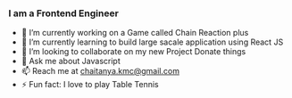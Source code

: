 ###    I am a Frontend Engineer

- 🔭 I’m currently working on a Game called Chain Reaction plus
- 🌱 I’m currently learning to build large sacale application using React JS
- 👯 I’m looking to collaborate on my new Project Donate things
- 💬 Ask me about Javascript
- 📫 Reach me at chaitanya.kmc@gmail.com
- ⚡ Fun fact: I love to play Table Tennis

<!--
**MalladiChaitanya/MalladiChaitanya** is a ✨ _special_ ✨ repository because its `README.md` (this file) appears on your GitHub profile.

Here are some ideas to get you started:

- 🔭 I’m currently working on ...
- 🌱 I’m currently learning ...
- 👯 I’m looking to collaborate on ...
- 🤔 I’m looking for help with ...
- 💬 Ask me about ...
- 📫 How to reach me: ...
- 😄 Pronouns: ...
- ⚡ Fun fact: ...
-->
